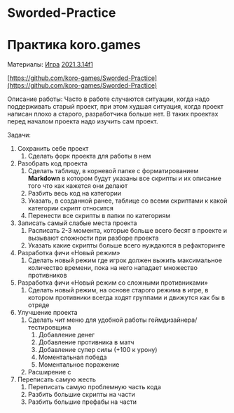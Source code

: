 # Sworded-Practice

# Практика koro.games

Материалы:
[Игра](https://play.google.com/store/apps/details?id=master.sworded.io)
[2021.3.14f1](https://unity.com/releases/editor/whats-new/2021.3.14#release-notes)

[https://github.com/koro-games/Sworded-Practice](https://github.com/koro-games/Sworded-Practice)

Описание работы: Часто в работе случаются ситуации, когда надо поддерживать старый проект, при этом худшая ситуация, когда проект написан плохо а старого, разработчика больше нет. В таких проектах перед началом проекта надо изучить сам проект.

Задачи:

1. Сохранить себе проект
    1. Сделать форк проекта для работы в нем
2. Разобрать код проекта
    1. Сделать таблицу, в корневой папке с форматированием ****Markdown**** в котором будут указаны все скрипты и их описание того что как кажется они делают
    2. Разбить весь код на категории 
    3. Указать, в созданной ранее, таблице со всеми скриптами к какой категории скрипт относится
    4. Перенести все скрипты в папки по категориям
3. Записать самый слабые места проекта
    1. Расписать 2-3 момента, которые больше всего бесят в проекте и вызывают сложности при разборе проекта
    2. Указать какие скрипты больше всего нуждаются в рефакторинге 
4. Разработка фичи «Новый режим»
    1. Сделать новый режим где игрок должен выжить максимальное количество времени, пока на него нападает множество противников
5. Разработка фичи «Новый режим со сложными противниками»
    1. Сделать новый режим, на основе старого режима в игре, в котором противники всегда ходят группами и движутся как бы в отряде
6. Улучшение проекта
    1. Сделать чит меню для удобной работы геймдизайнера/тестировщика
        1. Добавление денег
        2. Добавление противника в матч
        3. Добавление супер силы (+100 к урону)
        4. Моментальная победа
        5. Моментальное поражение
    2. Расширение с 
7. Переписать самую жесть
    1. Переписать самую проблемную часть кода
    2. Разбить большие скрипты на части
    3. Разбить большие префабы на части
